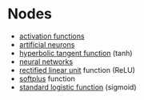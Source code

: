 # Nodes

- [activation functions](activation_functions.md)
- [artificial neurons](artificial_neurons.md)
- [hyperbolic tangent function](hyperbolic_tangent_function.md) (tanh)
- [neural networks](neural_networks.md)
- [rectified linear unit](rectified_linear_unit.md) function (ReLU)
- [softplus](softplus.md) function
- [standard logistic function](standard_logistic_function.md) (sigmoid)

